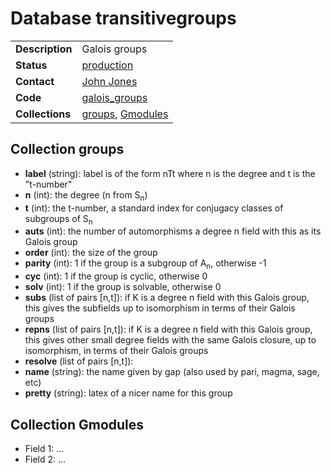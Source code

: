 # Database transitivegroups

|||
|---|---|
|**Description**|Galois groups|
|**Status**|[production](http://www.lmfdb.org/GaloisGroup)|
|**Contact**|[John Jones](https://github.com/jwj61)|
|**Code**|[galois_groups](https://github.com/LMFDB/lmfdb/tree/master/lmfdb/galois_groups)|
|**Collections**|[groups](http://www.lmfdb.org/api/transitivegroups/groups), [Gmodules](http://www.lmfdb.org/api/transitivegroups/Gmodules)|

## Collection groups
* **label** (string): label is of the form nTt where n is the degree and t is the "t-number"
* **n** (int): the degree (n from S<sub>n</sub>)
* **t** (int): the t-number, a standard index for conjugacy classes of subgroups of S<sub>n</sub>
* **auts** (int): the number of automorphisms a degree n field with this as its Galois group
* **order** (int): the size of the group
* **parity** (int): 1 if the group is a subgroup of A<sub>n</sub>, otherwise -1
* **cyc** (int): 1 if the group is cyclic, otherwise 0
* **solv** (int): 1 if the group is solvable, otherwise 0
* **subs** (list of pairs [n,t]): if K is a degree n field with this Galois group, this gives the subfields up to isomorphism in terms of their Galois groups
* **repns** (list of pairs [n,t]): if K is a degree n field with this Galois group, this gives other small degree fields with the same Galois closure, up to isomorphism, in terms of their Galois groups
* **resolve** (list of pairs [n,t]):
* **name** (string): the name given by gap (also used by pari, magma, sage, etc)
* **pretty** (string): latex of a nicer name for this group

## Collection Gmodules
* Field 1: ...
* Field 2: ...

